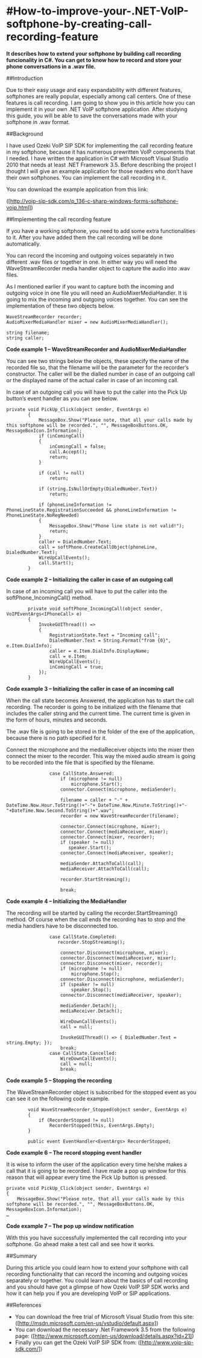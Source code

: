 #How-to-improve-your-.NET-VoIP-softphone-by-creating-call-recording-feature
==========================================================================

**It describes how to extend your softphone by building call recording funcionality in C#. You can get to know how to record and store your phone conversations in a .wav file.**

##Introduction

Due to their easy usage and easy expandability with different features, softphones are really popular, especially among call centers. One of these features is call recording. I am going to show you in this article how you can implement it in your own .NET VoIP softphone application. After studying this guide, you will be able to save the conversations made with your softphone in .wav format.

##Background

I have used Ozeki VoIP SIP SDK for implementing the call recording feature in my softphone, because it has numerous prewritten VoIP components that I needed. I have written the application in C# with Microsoft Visual Studio 2010 that needs at least .NET Framework 3.5.
Before describing the project I thought I will give an example application for those readers who don’t have their own softphones. You can implement the call recording in it.

You can download the example application from this link:

([http://voip-sip-sdk.com/p_136-c-sharp-windows-forms-softphone-voip.html])

##Implementing the call recording feature

If you have a working softphone, you need to add some extra functionalities to it. After you have added them the call recording will be done automatically.

You can record the incoming and outgoing voices separately in two different .wav files or together in one. In either way you will need the WaveStreamRecorder media handler object to capture the audio into .wav files. 

As I mentioned earlier if you want to capture both the incoming and outgoing voice in one file you will need an AudioMixerMediaHandler. It is going to mix the incoming and outgoing voices together. You can see the implementation of these two objects below.

```
WaveStreamRecorder recorder;  
AudioMixerMediaHandler mixer = new AudioMixerMediaHandler();  
  
string filename;  
string caller; 
```
**Code example 1 – WaveStreamRecorder and AudioMixerMediaHandler**

You can see two strings below the objects, these specify the name of the recorded file so, that the filename will be the parameter for the recorder’s constructor. The caller will be the dialled number in case of an outgoing call or the displayed name of the actual caller in case of an incoming call.

In case of an outgoing call you will have to put the caller into the Pick Up button’s event handler as you can see below.

```
private void PickUp_Click(object sender, EventArgs e)
        {
            MessageBox.Show("Please note, that all your calls made by this softphone will be recorded.", "", MessageBoxButtons.OK, MessageBoxIcon.Information);
            if (inComingCall)
            {
                inComingCall = false;
                call.Accept();
                return;
            }
	
            if (call != null)
                return;

            if (string.IsNullOrEmpty(DialedNumber.Text))
                return;

            if (phoneLineInformation != PhoneLineState.RegistrationSucceeded && phoneLineInformation != PhoneLineState.NoRegNeeded)
            {
                MessageBox.Show("Phone line state is not valid!");
                return;
            }
            caller = DialedNumber.Text;
            call = softPhone.CreateCallObject(phoneLine, DialedNumber.Text);
            WireUpCallEvents();
            call.Start();
        }
```
**Code example 2 – Initializing the caller in case of an outgoing call**

In case of an incoming call you will have to put the caller into the softPhone_IncomingCall() method.

```
        private void softPhone_IncomingCall(object sender, VoIPEventArgs<IPhoneCall> e)
        {
            InvokeGUIThread(() =>
            {
                RegistrationState.Text = "Incoming call";
                DialedNumber.Text = String.Format("from {0}", e.Item.DialInfo);
                caller = e.Item.DialInfo.DisplayName;
                call = e.Item;
                WireUpCallEvents();
                inComingCall = true;
            });
        }
```
**Code example 3 – Initializing the caller in case of an incoming call**

When the call state becomes Answered, the application has to start the call recording. The recorder is going to be initialized with the filename that includes the caller string and the current time. The current time is given in the form of hours, minutes and seconds.

The .wav file is going to be stored in the folder of the exe of the application, because there is no path specified for it.

Connect the microphone and the mediaReceiver objects into the mixer then connect the mixer to the recorder. This way the mixed audio stream is going to be recorded into the file that is specified by the filename.

```
                case CallState.Answered:
                    if (microphone != null)
                        microphone.Start();
                    connector.Connect(microphone, mediaSender);
                    
                    filename = caller + "-" + DateTime.Now.Hour.ToString()+"-"+ DateTime.Now.Minute.ToString()+"-"+DateTime.Now.Second.ToString()+".wav";
                    recorder = new WaveStreamRecorder(filename);

                    connector.Connect(microphone, mixer);
                    connector.Connect(mediaReceiver, mixer);
                    connector.Connect(mixer, recorder);
                    if (speaker != null)
                       speaker.Start();
                    connector.Connect(mediaReceiver, speaker);

                    mediaSender.AttachToCall(call);
                    mediaReceiver.AttachToCall(call);

                    recorder.StartStreaming();

                    break;
```
**Code example 4 – Initializing the MediaHandler**

The recording will be started by calling the recorder.StartStreaming() method. Of course when the call ends the recording has to stop and the media handlers have to be disconnected too.

```
                case CallState.Completed:
                   recorder.StopStreaming();

                    connector.Disconnect(microphone, mixer);
                    connector.Disconnect(mediaReceiver, mixer);
                    connector.Disconnect(mixer, recorder);
                    if (microphone != null)
                        microphone.Stop();
                    connector.Disconnect(microphone, mediaSender);
                    if (speaker != null)
                        speaker.Stop();
                    connector.Disconnect(mediaReceiver, speaker);

                    mediaSender.Detach();
                    mediaReceiver.Detach();

                    WireDownCallEvents();
                    call = null;

                    InvokeGUIThread(() => { DialedNumber.Text = string.Empty; });
                    break;
                case CallState.Cancelled:
                    WireDownCallEvents();
                    call = null;
                    break;
```
**Code example 5 – Stopping the recording**

The WaveStreamRecorder object is subscribed for the stopped event as you can see it on the following code example.

```
        void WaveStreamRecorder_Stopped(object sender, EventArgs e)
        {
            if (RecorderStopped != null)
                RecorderStopped(this, EventArgs.Empty);
        }

        public event EventHandler<EventArgs> RecorderStopped;
```
**Code example 6 – The record stopping event handler**

It is wise to inform the user of the application every time he/she makes a call that it is going to be recorded. I have made a pop up window for this reason that will appear every time the Pick Up button is pressed.

```
private void PickUp_Click(object sender, EventArgs e)
{
	MessageBox.Show("Please note, that all your calls made by this softphone will be recorded.", "", MessageBoxButtons.OK, MessageBoxIcon.Information);
…
```
**Code example 7 – The pop up window notification**

With this you have successfully implemented the call recording into your softphone. Go ahead make a test call and see how it works.

##Summary

During this article you could learn how to extend your softphone with call recording functionality that can record the incoming and outgoing voices separately or together. You could learn about the basics of call recording and you should have got a glimpse of how Ozeki VoIP SIP SDK works and how it can help you if you are developing VoIP or SIP applications. 

##References

* You can download the free trial of Microsoft Visual Studio from this site: ([http://msdn.microsoft.com/en-us/vstudio/default.aspx])
* You can download the necessary .Net Framework 3.5 from the following page: ([http://www.microsoft.com/en-us/download/details.aspx?id=21])
* Finally you can get the Ozeki VoIP SIP SDK from: ([http://www.voip-sip-sdk.com/])
